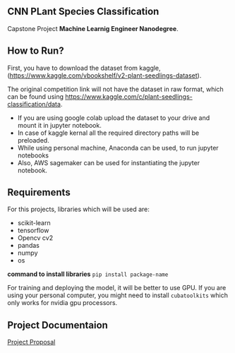 ## CNN PLant Species Classification

Capstone Project **Machine Learnig Engineer Nanodegree**.

## How to Run?
First, you have to download the dataset from kaggle, (https://www.kaggle.com/vbookshelf/v2-plant-seedlings-dataset).

The original competition link will not have the dataset in raw format, which can be found using https://www.kaggle.com/c/plant-seedlings-classification/data.

* If you are using google colab upload the dataset to your drive and mount it in jupyter notebook.
* In case of kaggle kernal all the required directory paths will be preloaded.
* While using personal machine, Anaconda can be used, to run jupyter notebooks
* Also, AWS sagemaker can be used for instantiating the jupyter notebook.

## Requirements

For this projects, libraries which will be used are:
- scikit-learn
- tensorflow
- Opencv cv2
- pandas
- numpy
- os

**command to install libraries**
`pip install package-name`

For training and deploying the model, it will be better to use GPU.
If you are using your personal computer, you might need to install `cubatoolkits` which only works for nvidia gpu processors.

## Project Documentaion
[Project Proposal](ProjectProposal_V2PlantSeedling.pdf)





